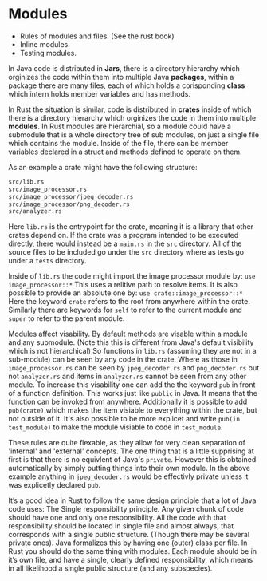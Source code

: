 # Modules

  * Rules of modules and files. (See the rust book)
  * Inline modules.
  * Testing modules.

In Java code is distributed in **Jars**, there is a directory hierarchy which orginizes the code within them into multiple Java **packages**, within a package there are many files, each of which holds a corisponding **class** which intern holds member variables and has methods. 

In Rust the situation is similar, code is distributed in **crates** inside of which there is a directory hierarchy which orginizes the code in them into multiple **modules**. In Rust modules are hierarchial, so a module could have a submodule that is a whole directory tree of sub modules, on just a single file which contains the module. Inside of the file, there can be member variables declared in a struct and methods defined to operate on them.

As an example a crate might have the following structure:
```markdown
src/lib.rs
src/image_processor.rs
src/image_processor/jpeg_decoder.rs
src/image_processor/png_decoder.rs
src/analyzer.rs
```
Here `lib.rs` is the entrypoint for the crate, meaning it is a library that other crates depend on. If the crate was a program intended to be executed directly, there would instead be a `main.rs` in the `src` directory. All of the source files to be included go under the `src` directory where as tests go under a `tests` directory. 

Inside of `lib.rs` the code might import the image processor module by:
``use image_processor::*``
This uses a relitive path to resolve items. It is also possible to provide an absolute one by:
``use crate::image_processor::*``
Here the keyword `crate` refers to the root from anywhere within the crate. Similarly there are keywords for `self` to refer to the current module and `super` to refer to the parent module.

Modules affect visability. By default methods are visable within a module and any submodule. (Note this this is different from Java's default visibility which is not hierarchical) So functions in `lib.rs` (assuming they are not in a sub-module) can be seen by any code in the crate. Where as those in `image_processor.rs` can be seen by `jpeg_decoder.rs` and `png_decoder.rs` but not `analyzer.rs` and items in `analyzer.rs` cannot be seen from any other module. To increase this visability one can add the the keyword `pub` in front of a function definition. This works just like `public` in Java. It means that the function can be invoked from anywhere. Additionally it is possible to add `pub(crate)` which makes the item visiable to everything within the crate, but not outside of it. It's also possible to be more explicet and write `pub(in test_module)` to make the module visiable to code in `test_module`.

These rules are quite flexable, as they allow for very clean separation of 'internal' and 'external' concepts. The one thing that is a little supprising at first is that there is no equivlent of Java's `private`. However this is obtained automatically by simply putting things into their own module. In the above example anything in `jpeg_decoder.rs` would be effectivly private unless it was explicetly declared `pub`. 

It’s a good idea in Rust to follow the same design principle that a lot of Java code uses: The Single responsibility principle. Any given chunk of code should have one and only one responsibility. All the code with that responsibility should be located in single file and almost always, that corresponds with a single public structure. (Though there may be several private ones). Java formalizes this by having one (outer) class per file. In Rust you should do the same thing with modules. Each module should be in it’s own file, and have a single, clearly defined responsibility, which means in all likelihood a single public structure (and any subspecies).